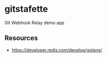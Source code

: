 # gitstafette

Git Webhook Relay demo app

## Resources

* https://developer.redis.com/develop/golang/